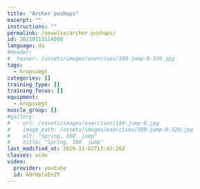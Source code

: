 ```yaml
---
title: "Archer pushups"
excerpt: ""
instructions: ""
permalink: /oevelse/archer-pushups/
id: 20210113114500
language: da
#header:
#  teaser: /assets/images/exercises/180-jump-0-320.jpg
tags:
  - kropsvægt
categories: []
training_type: []
training_focus: []
equipment:
  - kropsvægt
muscle_group: []
#gallery:
#  - url: /assets/images/exercises/180-jump-0.jpg
#    image_path: /assets/images/exercises/180-jump-0-320.jpg
#    alt: "Spring, 180  jump"
#    title: "Spring, 180  jump"
last_modified_at: 2020-11-02T13:43:26Z
classes: wide
video:
  provider: youtube
  id: A0r8ploEnZY
---
```

